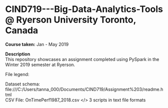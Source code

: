 # CIND719---Big-Data-Analytics-Tools @ Ryerson University Toronto, Canada

**Course taken:** Jan - May 2019

**Description**<br/>
This repository showcases an assignment completed using PySpark in the Winter 2019 semester at Ryerson. 

File legend:

Dataset schema: file:///C:/Users/tanna_000/Documents/CIND719/Assignment%203/readme.html </br>
CSV File: OnTimePerf1987_2018.csv </>
3 scripts in text file formats
